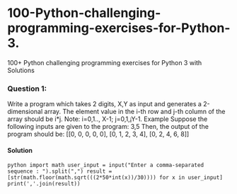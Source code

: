 # 100-Python-challenging-programming-exercises-for-Python-3.
100+ Python challenging programming exercises for Python 3 with Solutions
### Question 1:
Write a program which takes 2 digits, X,Y as input and generates a 2-dimensional array. The element value in the i-th row and j-th column of the array should be i*j. Note: i=0,1.., X-1; j=0,1,¡­Y-1. Example Suppose the following inputs are given to the program: 3,5 Then, the output of the program should be: [[0, 0, 0, 0, 0], [0, 1, 2, 3, 4], [0, 2, 4, 6, 8]]
#### Solution
`python
import math
user_input = input("Enter a comma-separated sequence : ").split(",")
result = [str(math.floor(math.sqrt(((2*50*int(x))/30)))) for x in user_input]
print(','.join(result))
`
